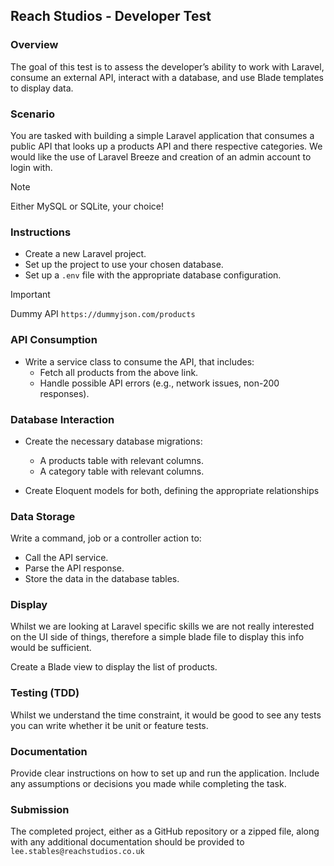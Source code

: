 ## Reach Studios - Developer Test


### Overview

The goal of this test is to assess the developer’s ability to work with Laravel, consume an external API, interact with a database, and use Blade templates to display data.

### Scenario

You are tasked with building a simple Laravel application that consumes a public API that looks up a products API and there respective categories.
We would like the use of Laravel Breeze and creation of an admin account to login with.

> [!NOTE]
> Either MySQL or SQLite, your choice!


### Instructions

+ Create a new Laravel project.
+ Set up the project to use your chosen database.
+ Set up a `.env` file with the appropriate database configuration.

> [!IMPORTANT]
> Dummy API `https://dummyjson.com/products`


### API Consumption

+ Write a service class to consume the API, that includes:
  + Fetch all products from the above link.
  + Handle possible API errors (e.g., network issues, non-200 responses).

### Database Interaction

+ Create the necessary database migrations:
  + A products table with relevant columns.
  + A category table with relevant columns.

+ Create Eloquent models for both, defining the appropriate relationships


### Data Storage

Write a command, job or a controller action to:

+ Call the API service.
+ Parse the API response.
+ Store the data in the database tables.


### Display

Whilst we are looking at Laravel specific skills we are not really interested on the UI side of things, therefore a simple blade file to display this info would be sufficient.

Create a Blade view to display the list of products.


### Testing (TDD)

Whilst we understand the time constraint, it would be good to see any tests you can write whether it be unit or feature tests.


### Documentation

Provide clear instructions on how to set up and run the application.
Include any assumptions or decisions you made while completing the task.


### Submission

The completed project, either as a GitHub repository or a zipped file, along with any additional documentation should be provided to `lee.stables@reachstudios.co.uk`
